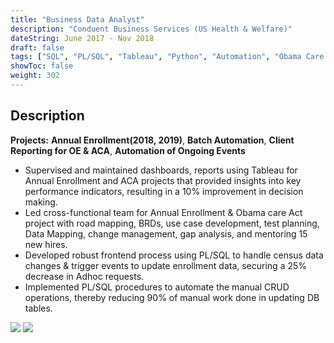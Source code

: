 ```yaml
---
title: "Business Data Analyst"
description: "Conduent Business Services (US Health & Welfare)"
dateString: June 2017 - Nov 2018
draft: false
tags: ["SQL", "PL/SQL", "Tableau", "Python", "Automation", "Obama Care Act", "Healthcare", "Python", "Stored Procedure", "Agile(JIRA)", "Requirement Gathering"]
showToc: false
weight: 302
--- 
```

## Description

**Projects:** **Annual Enrollment(2018, 2019)**, **Batch Automation**, **Client Reporting for OE & ACA**, **Automation of Ongoing Events**

- Supervised and maintained dashboards, reports using Tableau for Annual Enrollment and ACA projects that provided insights into key performance indicators, resulting in a 10% improvement in decision making.
- Led cross-functional team for Annual Enrollment & Obama care Act project with road mapping, BRDs, use case development, test planning, Data Mapping, change management, gap analysis, and mentoring 15 new hires.
- Developed robust frontend process using PL/SQL to handle census data changes & trigger events to update enrollment data, securing a 25% decrease in Adhoc requests.
- Implemented PL/SQL procedures to automate the manual CRUD operations, thereby reducing 90% of manual work done in updating DB tables.

![](/experience/Conduent/LeanSixSigma.png#center)
![](/experience/Conduent/Conduent.jpg#center)

